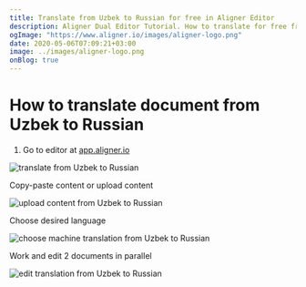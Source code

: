 ```yaml
---
title: Translate from Uzbek to Russian for free in Aligner Editor
description: Aligner Dual Editor Tutorial. How to translate for free from Uzbek to Russian. Aligner is multilingual document management platform. 
ogImage: "https://www.aligner.io/images/aligner-logo.png"
date: 2020-05-06T07:09:21+03:00
image: ../images/aligner-logo.png
onBlog: true
---
```


# How to translate document from Uzbek to Russian

1. Go to editor at [app.aligner.io](https://app.aligner.io "Aligner App web page")

![translate from Uzbek to Russian](../aligner-blank-editor.png "translate from Uzbek to Russian")

Copy-paste content or upload content

![upload content from Uzbek to Russian](../aligner-uploaded-document.png "upload content from Uzbek to Russian")

Choose desired language

![choose machine translation from Uzbek to Russian](../aligner-language-dropdown.png "choose machine translation from Uzbek to Russian")

Work and edit 2 documents in parallel

![edit translation from Uzbek to Russian](../aligner-double-sitded-editor.png "edit translation from Uzbek to Russian")

